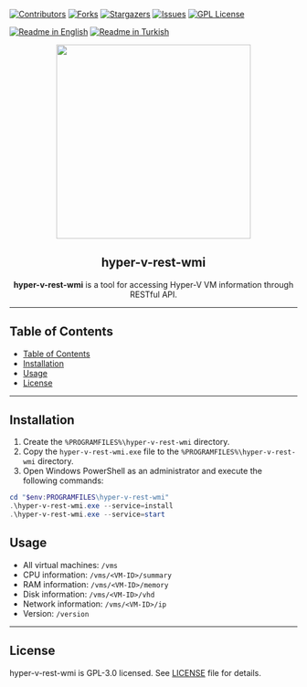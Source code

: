 [![Contributors][contributors-shield]][contributors-url]
[![Forks][forks-shield]][forks-url]
[![Stargazers][stars-shield]][stars-url]
[![Issues][issues-shield]][issues-url]
[![GPL License][license-shield]][license-url]

[![Readme in English](https://img.shields.io/badge/Readme-English-blue)](README.md)
[![Readme in Turkish](https://img.shields.io/badge/Readme-Turkish-red)](README.tr.md)

<div align="center">
<a href="https://mono.net.tr/">
  <img src="https://monobilisim.com.tr/images/mono-bilisim.svg" width="340"/>
</a>

<h2 align="center">hyper-v-rest-wmi</h2>
<b>hyper-v-rest-wmi</b> is a tool for accessing Hyper-V VM information through RESTful API.
</div>

---

## Table of Contents

- [Table of Contents](#table-of-contents)
- [Installation](#installation)
- [Usage](#usage)
- [License](#license)

---

## Installation

1. Create the `%PROGRAMFILES%\hyper-v-rest-wmi` directory.
2. Copy the `hyper-v-rest-wmi.exe` file to the `%PROGRAMFILES%\hyper-v-rest-wmi` directory.
3. Open Windows PowerShell as an administrator and execute the following commands:

```powershell
cd "$env:PROGRAMFILES\hyper-v-rest-wmi"
.\hyper-v-rest-wmi.exe --service=install
.\hyper-v-rest-wmi.exe --service=start
```

## Usage

- All virtual machines: `/vms`
- CPU information: `/vms/<VM-ID>/summary`
- RAM information: `/vms/<VM-ID>/memory`
- Disk information: `/vms/<VM-ID>/vhd`
- Network information: `/vms/<VM-ID>/ip`
- Version: `/version`

---

## License

hyper-v-rest-wmi is GPL-3.0 licensed. See [LICENSE](LICENSE) file for details.

[contributors-shield]: https://img.shields.io/github/contributors/monobilisim/hyper-v-rest-wmi.svg?style=for-the-badge
[contributors-url]: https://github.com/monobilisim/hyper-v-rest-wmi/graphs/contributors
[forks-shield]: https://img.shields.io/github/forks/monobilisim/hyper-v-rest-wmi.svg?style=for-the-badge
[forks-url]: https://github.com/monobilisim/hyper-v-rest-wmi/network/members
[stars-shield]: https://img.shields.io/github/stars/monobilisim/hyper-v-rest-wmi.svg?style=for-the-badge
[stars-url]: https://github.com/monobilisim/hyper-v-rest-wmi/stargazers
[issues-shield]: https://img.shields.io/github/issues/monobilisim/hyper-v-rest-wmi.svg?style=for-the-badge
[issues-url]: https://github.com/monobilisim/hyper-v-rest-wmi/issues
[license-shield]: https://img.shields.io/github/license/monobilisim/hyper-v-rest-wmi.svg?style=for-the-badge
[license-url]: https://github.com/monobilisim/hyper-v-rest-wmi/blob/master/LICENSE
